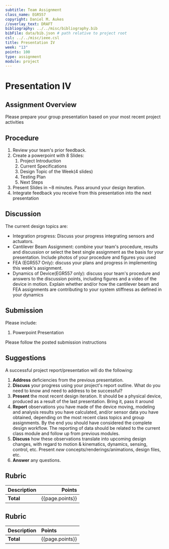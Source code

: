 ```yaml
---
subtitle: Team Assignment
class_name: EGR557
copyright: Daniel M. Aukes
//overlay_text: DRAFT
bibliography: ../../misc/bibliography.bib
bibFile: data/bib.json # path relative to project root
csl: ../../misc/ieee.csl
title: Presentation IV
week: "13"
points: 100
type: assignment
module: project
---
```


#  Presentation IV

## Assignment Overview

Please prepare your group presentation based on your most recent project activities

## Procedure

<!--hide-->

1. Review your team's prior feedback.
1. Create a powerpoint with 8 Slides:
    1. Project Introduction
    1. Current Specifications
    1. Design Topic of the Week(4 slides)
    1. Testing Plan
    1. Next Steps
1. Present Slides in ~8 minutes.  Pass around your design iteration.
1. Integrate feedback you receive from this presentation into the next presentation

## Discussion

The current design topics are:

* Integration progress: Discuss your progress integrating sensors and actuators.
* Cantilever Beam Assignment: combine your team's procedure, results and discussion or select the best single assignment as the basis for your presentation.  Include photos of your procedure and figures you used
* FEA (EGR557 Only): discuss your plans and progress in implementing this week's assignment.
* Dynamics of Device(EGR557 only): discuss your team's procedure and answers to the discussion points, including figures and a video of the device in motion.  Explain whether and/or how the cantilever beam and FEA assignments are contributing to your system stiffness as defined in your dynamics

## Submission

Please include:

1. Powerpoint Presentation

Please follow the posted submission instructions

## Suggestions

A successful project report/presentation will do the following:

1. **Address** deficiencies from the previous presentation.
1. **Discuss** your progress using your project's report outline.  What do you need to know and need to address to be successful?
1. **Present** the most recent design iteration.  It should be a physical device, produced as a result of the last presentation.  Bring it, pass it around
1. **Report** observations you have made of the device moving, modeling and analysis results you have calculated, and/or sensor data you have obtained, depending on the most recent class topics and group assignments.  By the end you should have considered the complete design workflow.  The reporting of data should be related to the current class module and follow up from previous modules.
1. **Discuss** how these observations translate into upcoming design changes, with regard to motion & kinematics, dynamics, sensing, control, etc.  Present *new* concepts/renderings/animations, design files, etc.
1. **Answer** any questions.

## Rubric

| Description | Points |
|:------------|-------:|
| **Total**                              | {{page.points}} |

<!--
| Report      |        |
| Figures     |        |
| Pictures    |        |
| Videos      |        |
| Code        |        |
| CAD         |        |
| DXFs        |        |
| References  |        |
-->

<!--unhide-->

## Rubric

| Description | Points          |
|:------------|:----------------|
| **Total**   | {{page.points}} |